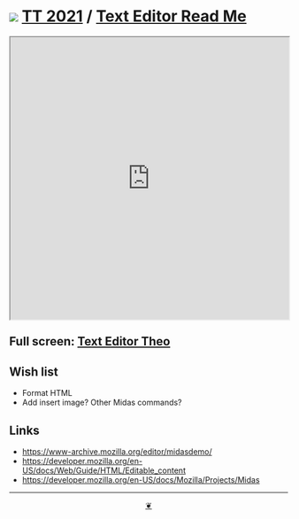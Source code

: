 # [![](https://pushme-pullyou.github.io/tootoo-2021/lib/assets/icons/mark-github.svg )](https://github.com/pushme-pullyou/tootoo-2021/ "Source code on GitHub" ) [TT 2021]( https://pushme-pullyou.github.io/tootoo-2021/ "Home page" ) / [Text Editor Read Me]( https://pushme-pullyou.github.io/tootoo-2021/#cookbook/ted-text-edit/README.md)


<div style=height:510px;width:100%;resize:both; ><iframe src="https://pushme-pullyou.github.io/tootoo-2021/cookbook/ted-text-edit/" style=height:100%;width:100%; ></iframe></div>

## Full screen: [ Text Editor Theo ]( https://pushme-pullyou.github.io/tootoo-2021/cookbook/ted-text-edit/ )

## Wish list

* Format HTML
* Add insert image? Other Midas commands?

## Links

* https://www-archive.mozilla.org/editor/midasdemo/
* https://developer.mozilla.org/en-US/docs/Web/Guide/HTML/Editable_content
* https://developer.mozilla.org/en-US/docs/Mozilla/Projects/Midas

***

<center title="Hello! Click me to go up to the top" ><a class=aDingbat href=javascript:window.scrollTo(0,0);> ❦ </a></center>